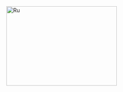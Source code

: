 <!DOCTYPE html>
<html>


<img border="0" alt="Ru" src="https://78.media.tumblr.com/8231ea2e6af9eaceb02ed317ac6fc61b/tumblr_pfbvnd3hly1xchmeyo1_1280.jpg" width="290" height="210">
</a>
</p>


</body>
    </html>
  
